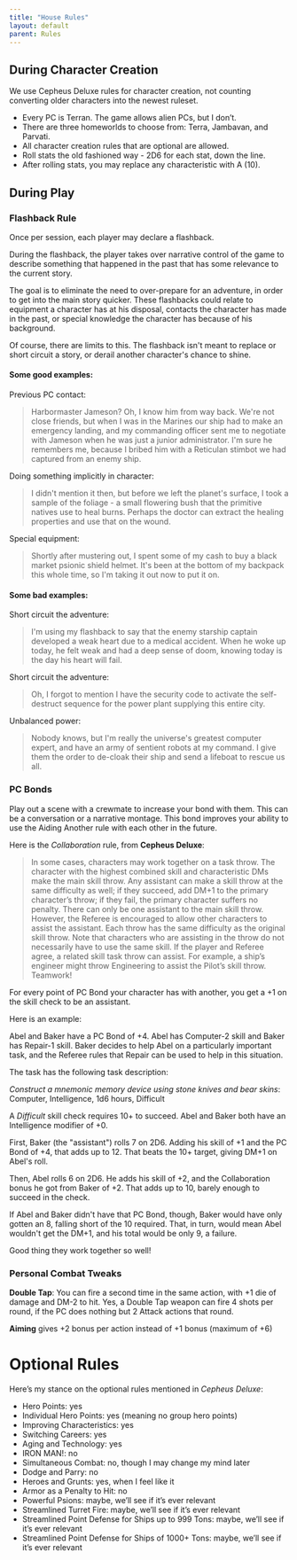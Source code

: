 ```yaml
---
title: "House Rules"
layout: default
parent: Rules
---
```



## During Character Creation

We use Cepheus Deluxe rules for character creation, not counting converting older characters into the newest ruleset.

* Every PC is Terran. The game allows alien PCs, but I don’t.
* There are three homeworlds to choose from: Terra, Jambavan, and Parvati.
* All character creation rules that are optional are allowed.
* Roll stats the old fashioned way - 2D6 for each stat, down the line.
* After rolling stats, you may replace any characteristic with A (10).

## During Play

### Flashback Rule

Once per session, each player may declare a flashback.

During the flashback, the player takes over narrative control of the game to describe something that happened in the past that has some relevance to the current story.

The goal is to eliminate the need to over-prepare for an adventure, in order to get into the main story quicker. These flashbacks could relate to equipment a character has at his disposal, contacts the character has made in the past, or special knowledge the character has because of his background.

Of course, there are limits to this. The flashback isn't meant to replace or short circuit a story, or derail another character's chance to shine.

#### Some good examples:

Previous PC contact:
> Harbormaster Jameson? Oh, I know him from way back. We're not close friends, but when I was in the Marines our ship had to make an emergency landing, and my commanding officer sent me to negotiate with Jameson when he was just a junior administrator. I'm sure he remembers me, because I bribed him with a Reticulan stimbot we had captured from an enemy ship.

Doing something implicitly in character:
> I didn't mention it then, but before we left the planet's surface, I took a sample of the foliage - a small flowering bush that the primitive natives use to heal burns. Perhaps the doctor can extract the healing properties and use that on the wound.

Special equipment:
> Shortly after mustering out, I spent some of my cash to buy a black market psionic shield helmet. It's been at the bottom of my backpack this whole time, so I'm taking it out now to put it on.

#### Some bad examples:

Short circuit the adventure:
> I'm using my flashback to say that the enemy starship captain developed a weak heart due to a medical accident. When he woke up today, he felt weak and had a deep sense of doom, knowing today is the day his heart will fail.

Short circuit the adventure:
> Oh, I forgot to mention I have the security code to activate the self-destruct sequence for the power plant supplying this entire city.

Unbalanced power:
> Nobody knows, but I'm really the universe's greatest computer expert, and have an army of sentient robots at my command. I give them the order to de-cloak their ship and send a lifeboat to rescue us all.

### PC Bonds

Play out a scene with a crewmate to increase your bond with them. This can be a conversation or a narrative montage. This bond improves your ability to use the Aiding Another rule with each other in the future.

Here is the *Collaboration* rule, from **Cepheus Deluxe**:

> In some cases, characters may work together on a task throw. The character with the highest combined skill and characteristic DMs make the main skill throw. Any assistant can make a skill throw at the same difficulty as well; if they succeed, add DM+1 to the primary character’s throw; if they fail, the primary character suffers no penalty. There can only be one assistant to the main skill throw. However, the Referee is encouraged to allow other characters to assist the assistant. Each throw has the same difficulty as the original skill throw. Note that characters who are assisting in the throw do not necessarily have to use the same skill. If the player and Referee agree, a related skill task throw can assist. For example, a ship’s engineer might throw Engineering to assist the Pilot’s skill throw. Teamwork!

For every point of PC Bond your character has with another, you get a +1 on the skill check to be an assistant.

Here is an example:

Abel and Baker have a PC Bond of +4. Abel has Computer-2 skill and Baker has Repair-1 skill. Baker decides to help Abel on a particularly important task, and the Referee rules that Repair can be used to help in this situation. 

The task has the following task description:

*Construct a mnemonic memory device using stone knives and bear skins*: Computer, Intelligence, 1d6 hours, Difficult

A *Difficult* skill check requires 10+ to succeed. Abel and Baker both have an Intelligence modifier of +0.

First, Baker (the "assistant") rolls 7 on 2D6. Adding his skill of +1 and the PC Bond of +4, that adds up to 12. That beats the 10+ target, giving DM+1 on Abel's roll.

Then, Abel rolls 6 on 2D6. He adds his skill of +2, and the Collaboration bonus he got from Baker of +2. That adds up to 10, barely enough to succeed in the check.

If Abel and Baker didn't have that PC Bond, though, Baker would have only gotten an 8, falling short of the 10 required. That, in turn, would mean Abel wouldn't get the DM+1, and his total would be only 9, a failure.

Good thing they work together so well!


### Personal Combat Tweaks

**Double Tap**: You can fire a second time in the same action, with +1 die of damage and DM-2 to hit. Yes, a Double Tap weapon can fire 4 shots per round, if the PC does nothing but 2 Attack actions that round.

**Aiming** gives +2 bonus per action instead of +1 bonus (maximum of +6)


# Optional Rules

Here’s my stance on the optional rules mentioned in *Cepheus Deluxe*:

* Hero Points: yes
* Individual Hero Points: yes (meaning no group hero points)
* Improving Characteristics: yes
* Switching Careers: yes
* Aging and Technology: yes
* IRON MAN!: no
* Simultaneous Combat: no, though I may change my mind later
* Dodge and Parry: no
* Heroes and Grunts: yes, when I feel like it
* Armor as a Penalty to Hit: no
* Powerful Psions: maybe, we’ll see if it’s ever relevant
* Streamlined Turret Fire: maybe, we’ll see if it’s ever relevant
* Streamlined Point Defense for Ships up to 999 Tons: maybe, we’ll see if it’s ever relevant
* Streamlined Point Defense for Ships of 1000+ Tons: maybe, we’ll see if it’s ever relevant


